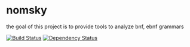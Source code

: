 nomsky
======

the goal of this project is to provide tools to analyze bnf, ebnf grammars

[![Build Status](https://travis-ci.org/helstern/nomsky.svg?branch=develop)](https://travis-ci.org/helstern/nomsky)
[![Dependency Status](https://www.versioneye.com/user/projects/549e277a6b1b81d9a40009f6/badge.svg?style=flat)](https://www.versioneye.com/user/projects/549e277a6b1b81d9a40009f6)
